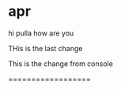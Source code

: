 # apr
hi pulla
how are you




THis is the last change



This is the change from console


==================
